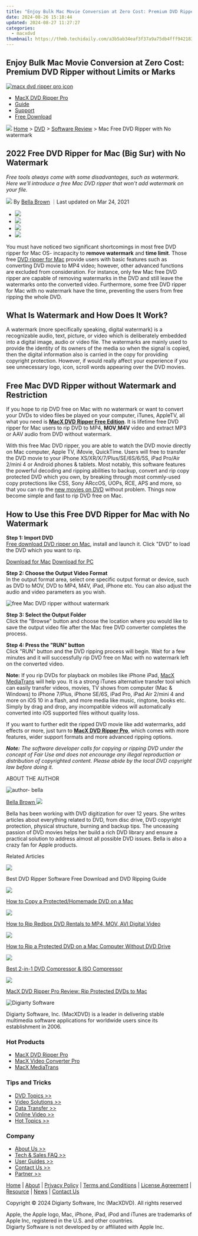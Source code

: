 ```yaml
---
title: "Enjoy Bulk Mac Movie Conversion at Zero Cost: Premium DVD Ripper without Limits or Marks"
date: 2024-08-26 15:18:44
updated: 2024-08-27 11:27:27
categories:
  - macxdvd
thumbnail: https://thmb.techidaily.com/a3b5ab34eaf3f37a9a75db4fff942183c1ae755ba8565a3523ea779e463db4b2.jpg
---
```


## Enjoy Bulk Mac Movie Conversion at Zero Cost: Premium DVD Ripper without Limits or Marks

[![macx dvd ripper pro icon](https://www.macxdvd.com/mac-dvd-video-converter-how-to/../image-style/new-seo/icon12.png)](https://tools.techidaily.com/macxdvd/products/)

* [MacX DVD Ripper Pro](https://tools.techidaily.com/macxdvd/products/)
* [Guide](https://tools.techidaily.com/macxdvd/products/)
* [Support](https://tools.techidaily.com/macxdvd/products/)
* [Free Download](https://tools.techidaily.com/macxdvd/products/)



![](https://www.macxdvd.com/mac-dvd-video-converter-how-to/../image-style/new-seo/icon7.png) [Home](https://tools.techidaily.com/macxdvd/products/) \> [DVD](https://tools.techidaily.com/macxdvd/products/) \> [Software Review](https://tools.techidaily.com/macxdvd/products/) \> Mac Free DVD Ripper with No watermark

## 2022 Free DVD Ripper for Mac (Big Sur) with No Watermark 



_Free tools always come with some disadvantages, such as watermark. Here we'll introduce a free Mac DVD ripper that won't add watermark on your file._

![](https://www.macxdvd.com/mac-dvd-video-converter-how-to/../image-style/new-seo/icon6.png) By [Bella Brown](https://tools.techidaily.com/macxdvd/products/) ｜Last updated on Mar 24, 2021

* [![](https://www.macxdvd.com/mac-dvd-video-converter-how-to/../image-style/new-seo/share-fa.jpg)](https://www.facebook.com/sharer/sharer.php?u=https://www.macxdvd.com/mac-dvd-video-converter-how-to/free-dvd-ripper-mac-no-watermark.htm)
* [![](https://www.macxdvd.com/mac-dvd-video-converter-how-to/../image-style/new-seo/share-tw.jpg)](https://twitter.com/intent/tweet?url=https://www.macxdvd.com/mac-dvd-video-converter-how-to/free-dvd-ripper-mac-no-watermark.htm)
* [![](https://www.macxdvd.com/mac-dvd-video-converter-how-to/../image-style/new-seo/share-email.jpg)](https://www.macxdvd.com/mac-dvd-video-converter-how-to/mailto:info@example.com?&subject=&body=https://www.macxdvd.com/mac-dvd-video-converter-how-to/free-dvd-ripper-mac-no-watermark.htm)
* [![](https://www.macxdvd.com/mac-dvd-video-converter-how-to/../image-style/new-seo/share-in.jpg)](https://www.linkedin.com/shareArticle?mini=true&url=https://www.macxdvd.com/mac-dvd-video-converter-how-to/free-dvd-ripper-mac-no-watermark.htm&title=&summary=https://www.macxdvd.com/mac-dvd-video-converter-how-to/free-dvd-ripper-mac-no-watermark.htm&source=)

You must have noticed two significant shortcomings in most free DVD ripper for Mac OS- incapacity to **remove watermark** and **time limit**. Those free [DVD ripper for Mac](https://tools.techidaily.com/macxdvd/products/) provide users with basic features such as converting DVD movie to MP4 video; however, other advanced functions are excluded from consideration. For instance, only few Mac free DVD ripper are capable of removing watermarks in the DVD and still leave the watermarks onto the converted video. Furthermore, some free DVD ripper for Mac with no watermark have the time, preventing the users from free ripping the whole DVD.

## What Is Watermark and How Does It Work?

A watermark (more specifically speaking, digital watermark) is a recognizable audio, text, picture, or video which is deliberately embedded into a digital image, audio or video file. The watermarks are mainly used to provide the identity of its owners of the media so when the signal is copied, then the digital information also is carried in the copy for providing copyright protection. However, if would really affect your experience if you see unnecessary logo, icon, scroll words appearing over the DVD movies. 

## Free Mac DVD Ripper without Watermark and Restriction

If you hope to rip DVD free on Mac with no watermark or want to convert your DVDs to video files be played on your computer, iTunes, AppleTV, all what you need is **[MacX DVD Ripper Free Edition](https://tools.techidaily.com/macxdvd/products/)**. It is lifetime free DVD ripper for Mac users to rip DVD to MP4, **MOV**,**M4V** video and extract MP3 or AAV audio from DVD without watermark. 

With this free Mac DVD ripper, you are able to watch the DVD movie directly on Mac computer, Apple TV, iMovie, QuickTime. Users will free to transfer the DVD movie to your iPhone XS/XR/X/7/Plus/SE/6S/6/5S, iPad Pro/Air 2/mini 4 or Android phones & tablets. Most notably, this software features the powerful decoding and ripping abilities to backup, convert and rip copy protected DVD which you own, by breaking through most commly-used copy protections like CSS, Sony ARccOS, UOPs, RCE, APS and more, so that you can rip the [new movies on DVD](https://tools.techidaily.com/macxdvd/products/) without problem. Things now become simple and fast to rip DVD free on Mac.

## How to Use this Free DVD Ripper for Mac with No Watermark

**Step 1: Import DVD**  
[Free download DVD ripper on Mac](https://tools.techidaily.com/macxdvd/products/), install and launch it. Click "DVD" to load the DVD which you want to rip.

[Download for Mac](https://tools.techidaily.com/macxdvd/products/) [Download for PC](https://tools.techidaily.com/macxdvd/products/) 

**Step 2: Choose the Output Video Format**  
 In the output format area, select one specific output format or device, such as DVD to MOV, DVD to MP4, M4V, iPad, iPhone etc. You can also adjust the audio and video parameters as you wish.

![free Mac DVD ripper without watermark](https://www.macxdvd.com/mac-dvd-video-converter-how-to/article-image/mdrmfe-wz-031001.png) 

**Step 3: Select the Output Folder**  
 Click the "Browse" button and choose the location where you would like to save the output video file after the Mac free DVD converter completes the process.

**Step 4: Press the "RUN" button**  
 Click "RUN" button and the DVD ripping process will begin. Wait for a few minutes and it will successfully rip DVD free on Mac with no watermark left on the converted video.

**Note:** If you rip DVDs for playback on mobiles like iPhone iPad, [MacX MediaTrans](https://tools.techidaily.com/macxdvd/products/) will help you. It is a strong iTunes alternative transfer tool which can easily transfer videos, movies, TV shows from computer (Mac & Windows) to iPhone 7/Plus, iPhone SE/6S, iPad Pro, iPad Air 2/mini 4 and more on iOS 10 in a flash, and more media like music, ringtone, books etc. Simply by drag and drop, any incompatible videos will automatically converted into iOS supported files without quality loss. 

If you want to further edit the ripped DVD movie like add watermarks, add effects or more, just turn to [**MacX DVD Ripper Pro**](https://tools.techidaily.com/macxdvd/products/), which comes with more features, wider support formats and more advanced ripping options.

_**Note:** The software developer calls for copying or ripping DVD under the concept of Fair Use and does not encourage any illegal reproduction or distribution of copyrighted content. Please abide by the local DVD copyright law before doing it._ 

ABOUT THE AUTHOR

![author- bella](https://www.macxdvd.com/mac-dvd-video-converter-how-to/../image-style/new-seo/bella.png) 

[Bella Brown ![](https://www.macxdvd.com/mac-dvd-video-converter-how-to/../image-style/new-seo/share-in1.jpg)](https://www.linkedin.com/in/bella-brown-920145104/) 

Bella has been working with DVD digitization for over 12 years. She writes articles about everything related to DVD, from disc drive, DVD copyright protection, physical structure, burning and backup tips. The unceasing passion of DVD movies helps her build a rich DVD library and ensure a practical solution to address almost all possible DVD issues. Bella is also a crazy fan for Apple products.



Related Articles

![](https://www.macxdvd.com/mac-dvd-video-converter-how-to/../image-style/new-seo/pic7.jpg)

 Best DVD Ripper Software Free Download and DVD Ripping Guide

![](https://www.macxdvd.com/mac-dvd-video-converter-how-to/../image-style/new-seo/pic6.jpg)

[How to Copy a Protected/Homemade DVD on a Mac](https://tools.techidaily.com/macxdvd/products/) 

![](https://www.macxdvd.com/mac-dvd-video-converter-how-to/../image-style/new-seo/pic5.jpg)

[How to Rip Redbox DVD Rentals to MP4, MOV, AVI Digital Video](https://tools.techidaily.com/macxdvd/products/) 

![](https://www.macxdvd.com/mac-dvd-video-converter-how-to/../image-style/new-seo/pic4.jpg)

[How to Rip a Protected DVD on a Mac Computer Without DVD Drive](https://tools.techidaily.com/macxdvd/products/)

![](https://www.macxdvd.com/mac-dvd-video-converter-how-to/../image-style/new-seo/pic3.jpg)

[Best 2-in-1 DVD Compressor & ISO Compressor](https://tools.techidaily.com/macxdvd/products/) 

![](https://www.macxdvd.com/mac-dvd-video-converter-how-to/../image-style/new-seo/pic2.jpg)

[MacX DVD Ripper Pro Review: Rip Protected DVDs to Mac](https://tools.techidaily.com/macxdvd/products/) 



![Digiarty Software](https://www.macxdvd.com/mac-dvd-video-converter-how-to/../icon/logo.png) 

Digiarty Software, Inc. (MacXDVD) is a leader in delivering stable multimedia software applications for worldwide users since its establishment in 2006.

### Hot Products

* [MacX DVD Ripper Pro](https://tools.techidaily.com/macxdvd/products/)
* [MacX Video Converter Pro](https://tools.techidaily.com/macxdvd/products/)
* [MacX MediaTrans](https://tools.techidaily.com/macxdvd/products/)

### Tips and Tricks

* [DVD Topics >>](https://tools.techidaily.com/macxdvd/products/)
* [Video Solutions >>](https://tools.techidaily.com/macxdvd/products/)
* [Data Transfer >>](https://tools.techidaily.com/macxdvd/products/)
* [Online Video >>](https://tools.techidaily.com/macxdvd/products/)
* [Hot Topics >>](https://tools.techidaily.com/macxdvd/products/)

### Company

* [About Us >>](https://tools.techidaily.com/macxdvd/products/)
* [Tech & Sales FAQ >>](https://tools.techidaily.com/macxdvd/products/)
* [User Guides >>](https://tools.techidaily.com/macxdvd/products/)
* [Contact Us >>](https://tools.techidaily.com/macxdvd/products/)
* [Partner >>](https://tools.techidaily.com/macxdvd/products/)



[Home](https://tools.techidaily.com/macxdvd/products/) | [About](https://tools.techidaily.com/macxdvd/products/) | [Privacy Policy](https://tools.techidaily.com/macxdvd/products/) | [Terms and Conditions](https://tools.techidaily.com/macxdvd/products/) | [License Agreement](https://tools.techidaily.com/macxdvd/products/) | [Resource](https://tools.techidaily.com/macxdvd/products/) | [News](https://tools.techidaily.com/macxdvd/products/) | [Contact Us](https://tools.techidaily.com/macxdvd/products/)

Copyright © 2024 Digiarty Software, Inc (MacXDVD). All rights reserved

Apple, the Apple logo, Mac, iPhone, iPad, iPod and iTunes are trademarks of Apple Inc, registered in the U.S. and other countries.  
Digiarty Software is not developed by or affiliated with Apple Inc.

<ins class="adsbygoogle"
     style="display:block"
     data-ad-format="autorelaxed"
     data-ad-client="ca-pub-7571918770474297"
     data-ad-slot="1223367746"></ins>



<ins class="adsbygoogle"
     style="display:block"
     data-ad-client="ca-pub-7571918770474297"
     data-ad-slot="8358498916"
     data-ad-format="auto"
     data-full-width-responsive="true"></ins>
